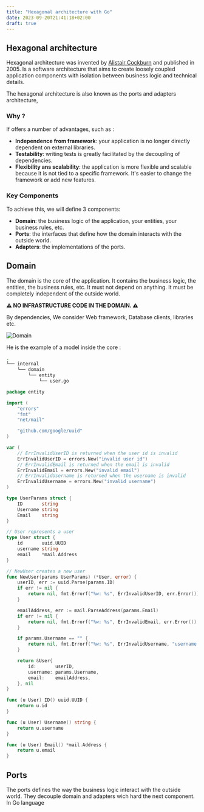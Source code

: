 ```yaml
---
title: "Hexagonal architecture with Go"
date: 2023-09-20T21:41:18+02:00
draft: true
---
```


## Hexagonal architecture

Hexagonal architecture was invented by [Alistair Cockburn](https://alistair.cockburn.us/hexagonal-architecture/) 
and published in 2005.
Is a software architecture that aims to create loosely coupled application components with isolation between 
business logic and technical details. 

The hexagonal architecture is also known as the ports and adapters architecture,

### Why ?

If offers a number of advantages, such as :
- **Independence from framework**: your application is no longer directly dependent on external libraries.
- **Testability**: writing tests is greatly facilitated by the decoupling of dependencies.
- **Flexibility ans scalability**: the application is more flexible and scalable because it is not tied to a specific 
framework. It's easier to change the framework or add new features.

### Key Components

To achieve this, we will define 3 components:
- **Domain**: the business logic of the application, your entities, your business rules, etc.
- **Ports**: the interfaces that define how the domain interacts with the outside world.
- **Adapters**: the implementations of the ports.

## Domain

The domain is the core of the application. It contains the business logic, the entities, the business rules, etc.
It must not depend on anything. It must be completely independent of the outside world.  

**⚠️ NO INFRASTRUCTURE CODE IN THE DOMAIN. ⚠️**

By dependencies, We consider Web framework, Database clients, libraries etc.

![Domain](/images/content/hexagonal_architecture_with_go/domain.png)

He is the example of a model inside the core :

```bash
.
└── internal
    └── domain
        └── entity
            └── user.go
```

```go
package entity

import (
	"errors"
	"fmt"
	"net/mail"

	"github.com/google/uuid"
)

var (
	// ErrInvalidUserID is returned when the user id is invalid
	ErrInvalidUserID = errors.New("invalid user id")
	// ErrInvalidEmail is returned when the email is invalid
	ErrInvalidEmail = errors.New("invalid email")
	// ErrInvalidUsername is returned when the username is invalid
	ErrInvalidUsername = errors.New("invalid username")
)

type UserParams struct {
	ID       string
	Username string
	Email    string
}

// User represents a user
type User struct {
	id       uuid.UUID
	username string
	email    *mail.Address
}

// NewUser creates a new user
func NewUser(params UserParams) (*User, error) {
	userID, err := uuid.Parse(params.ID)
	if err != nil {
		return nil, fmt.Errorf("%w: %s", ErrInvalidUserID, err.Error())
	}

	emailAddress, err := mail.ParseAddress(params.Email)
	if err != nil {
		return nil, fmt.Errorf("%w: %s", ErrInvalidEmail, err.Error())
	}

	if params.Username == "" {
		return nil, fmt.Errorf("%w: %s", ErrInvalidUsername, "username cannot be empty")
	}

	return &User{
		id:       userID,
		username: params.Username,
		email:    emailAddress,
	}, nil
}

func (u User) ID() uuid.UUID {
	return u.id
}

func (u User) Username() string {
	return u.username
}

func (u User) Email() *mail.Address {
	return u.email
}
```

## Ports

The ports defines the way the business logic interact with the outside world. They decouple domain and adapters wich 
hard the next component. In Go language
